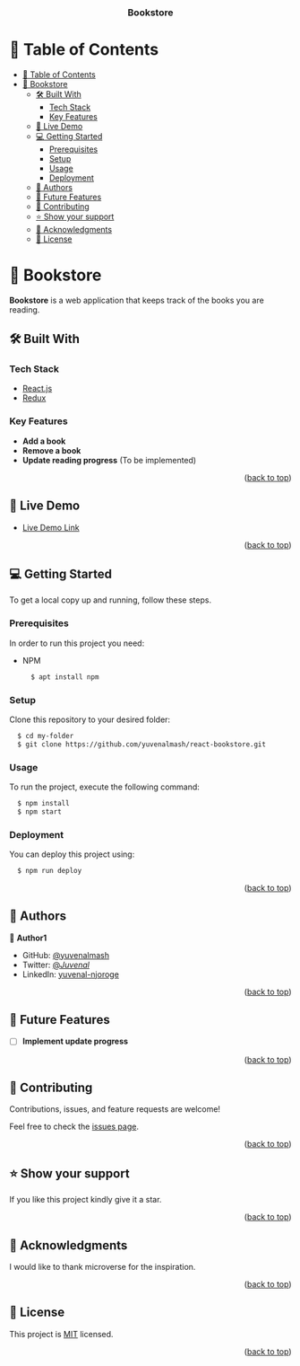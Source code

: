 <a name="readme-top"></a>

<div align="center">

  <h3><b>Bookstore</b></h3>

</div>

<!-- TABLE OF CONTENTS -->

# 📗 Table of Contents

- [📗 Table of Contents](#-table-of-contents)
- [📖 Bookstore ](#-bookstore-)
  - [🛠 Built With ](#-built-with-)
    - [Tech Stack ](#tech-stack-)
    - [Key Features ](#key-features-)
  - [🚀 Live Demo ](#-live-demo-)
  - [💻 Getting Started ](#-getting-started-)
    - [Prerequisites](#prerequisites)
    - [Setup](#setup)
    - [Usage](#usage)
    - [Deployment](#deployment)
  - [👥 Authors ](#-authors-)
  - [🔭 Future Features ](#-future-features-)
  - [🤝 Contributing ](#-contributing-)
  - [⭐️ Show your support ](#️-show-your-support-)
  - [🙏 Acknowledgments ](#-acknowledgments-)
  - [📝 License ](#-license-)

<!-- PROJECT DESCRIPTION -->

# 📖 Bookstore <a name="about-project"></a>

**Bookstore** is a web application that keeps track of the books you are reading.

## 🛠 Built With <a name="built-with"></a>

### Tech Stack <a name="tech-stack"></a>

- <a href="https://reactjs.org/">React.js</a>
- <a href="https://redux.js.org/">Redux<a>

</details>

<!-- Features -->

### Key Features <a name="key-features"></a>

- **Add a book**
- **Remove a book**
- **Update reading progress** (To be implemented)

<p align="right">(<a href="#readme-top">back to top</a>)</p>

<!-- LIVE DEMO -->

## 🚀 Live Demo <a name="live-demo"></a>

- [Live Demo Link](https://yuvenalmash.github.io/react-bookstore)

<p align="right">(<a href="#readme-top">back to top</a>)</p>

<!-- GETTING STARTED -->

## 💻 Getting Started <a name="getting-started"></a>

To get a local copy up and running, follow these steps.

### Prerequisites

In order to run this project you need:
- NPM
  ```sh
    $ apt install npm
  ```

### Setup

Clone this repository to your desired folder:

  ```sh
    $ cd my-folder
    $ git clone https://github.com/yuvenalmash/react-bookstore.git
  ```

### Usage

To run the project, execute the following command:

```sh
  $ npm install
  $ npm start
```

### Deployment

You can deploy this project using:

```sh
  $ npm run deploy
```

<p align="right">(<a href="#readme-top">back to top</a>)</p>

<!-- AUTHORS -->

## 👥 Authors <a name="authors"></a>

👤 **Author1**

- GitHub: [@yuvenalmash](https://github.com/yuvenalmash)
- Twitter: [@_Juvenal_](https://twitter.com/_Juvenal_)
- LinkedIn: [yuvenal-njoroge](https://linkedin.com/in/yuvenal-njoroge)

<p align="right">(<a href="#readme-top">back to top</a>)</p>

<!-- FUTURE FEATURES -->

## 🔭 Future Features <a name="future-features"></a>

- [ ] **Implement update progress**

<p align="right">(<a href="#readme-top">back to top</a>)</p>

<!-- CONTRIBUTING -->

## 🤝 Contributing <a name="contributing"></a>

Contributions, issues, and feature requests are welcome!

Feel free to check the [issues page](https://github.com/yuvenalmash/react-bookstore/issues).

<p align="right">(<a href="#readme-top">back to top</a>)</p>

<!-- SUPPORT -->

## ⭐️ Show your support <a name="support"></a>

If you like this project kindly give it a star.

<p align="right">(<a href="#readme-top">back to top</a>)</p>

<!-- ACKNOWLEDGEMENTS -->

## 🙏 Acknowledgments <a name="acknowledgements"></a>

I would like to thank microverse for the inspiration.

<p align="right">(<a href="#readme-top">back to top</a>)</p>

<!-- LICENSE -->

## 📝 License <a name="license"></a>

This project is [MIT](./LICENSE) licensed.


<p align="right">(<a href="#readme-top">back to top</a>)</p>
